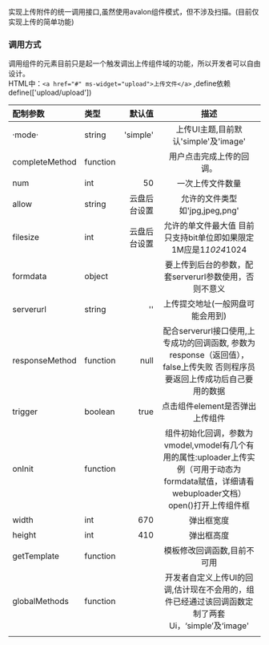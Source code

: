 实现上传附件的统一调用接口,虽然使用avalon组件模式，但不涉及扫描。(目前仅实现上传的简单功能)  
### 调用方式  
调用组件的元素目前只是起一个触发调出上传组件域的功能，所以开发者可以自由设计。  
HTML中：`<a href="#" ms-widget="upload">上传文件</a>` ,define依赖define(['upload/upload'])  

| 配制参数 |  类型| 默认值 |  描述  |
| :-- | :-- | ----:| :--: |
|·mode·|string|'simple'|上传UI主题,目前默认'simple'及'image'|
|completeMethod|function|  |用户点击完成上传的回调。|
|num|int|50|一次上传文件数量|
|allow|string| 云盘后台设置 |允许的文件类型 如'jpg,jpeg,png'|
|filesize|int| 云盘后台设置 |允许的单文件最大值 目前只支持bit单位即如果限定1M应是1*1024*1024|
|formdata|object||要上传到后台的参数，配套serverurl参数使用，否则不意义|
|serverurl|string|''|上传提交地址(一般网盘可能会用到)|
|responseMethod|function|null|配合serverurl接口使用,上专成功的回调函数, 参数为response（返回值），false上传失败 否则程序员要返回上传成功后自己要用的数据 |
|trigger|boolean|true|点击组件element是否弹出上传组件|
|onInit|function|  |组件初始化回调，参数为vmodel,vmodel有几个有用的属性:uploader上传实例（可用于动态为formdata赋值，详细请看webuploader文档） open()打开上传组件框|
|width|int|670|弹出框宽度|
|height|int|410|弹出框高度|
|getTemplate|function| |模板修改回调函数,目前不可用|
|globalMethods|function||开发者自定义上传UI的回调,估计现在不会用的，组件已经通过该回调函数定制了两套Ui，‘simple’及‘image'|
||||
